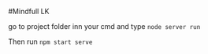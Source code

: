 #Mindfull LK  

go to project folder inn your cmd and type `node server run`  

Then run `npm start serve`  